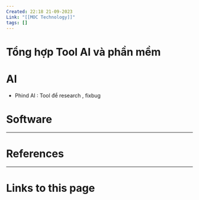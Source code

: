 ```yaml
---
Created: 22:18 21-09-2023
Link: "[[MOC Technology]]"
tags: []
---
```

# Tổng hợp Tool AI và phần mềm


# AI 
- Phind AI : Tool để research , fixbug

# Software





--- 
# References



--- 
# Links to this page

